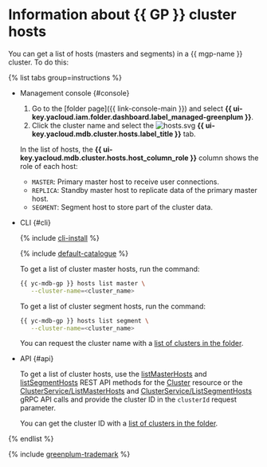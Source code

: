 # Information about {{ GP }} cluster hosts

You can get a list of hosts (masters and segments) in a {{ mgp-name }} cluster. To do this:

{% list tabs group=instructions %}

- Management console {#console}

   1. Go to the [folder page]({{ link-console-main }}) and select **{{ ui-key.yacloud.iam.folder.dashboard.label_managed-greenplum }}**.
   1. Click the cluster name and select the ![hosts.svg](../../../_assets/console-icons/cube.svg) **{{ ui-key.yacloud.mdb.cluster.hosts.label_title }}** tab.

   In the list of hosts, the **{{ ui-key.yacloud.mdb.cluster.hosts.host_column_role }}** column shows the role of each host:

   * `MASTER`: Primary master host to receive user connections.
   * `REPLICA`: Standby master host to replicate data of the primary master host.
   * `SEGMENT`: Segment host to store part of the cluster data.

- CLI {#cli}

   {% include [cli-install](../../../_includes/cli-install.md) %}

   {% include [default-catalogue](../../../_includes/default-catalogue.md) %}

   To get a list of cluster master hosts, run the command:

   ```bash
   {{ yc-mdb-gp }} hosts list master \
      --cluster-name=<cluster_name>
   ```

   To get a list of cluster segment hosts, run the command:

   ```bash
   {{ yc-mdb-gp }} hosts list segment \
      --cluster-name=<cluster_name>
   ```

   You can request the cluster name with a [list of clusters in the folder](../cluster-list.md#list-clusters).

- API {#api}

   To get a list of cluster hosts, use the [listMasterHosts](../../api-ref/Cluster/listMasterHosts.md) and [listSegmentHosts](../../api-ref/Cluster/listSegmentHosts.md) REST API methods for the [Cluster](../../api-ref/Cluster/index.md) resource or the [ClusterService/ListMasterHosts](../../api-ref/grpc/Cluster/listMasterHosts.md) and [ClusterService/ListSegmentHosts](../../api-ref/grpc/Cluster/listSegmentHosts.md) gRPC API calls and provide the cluster ID in the `clusterId` request parameter.

   You can get the cluster ID with a [list of clusters in the folder](../cluster-list.md#list-clusters).

{% endlist %}


{% include [greenplum-trademark](../../../_includes/mdb/mgp/trademark.md) %}
